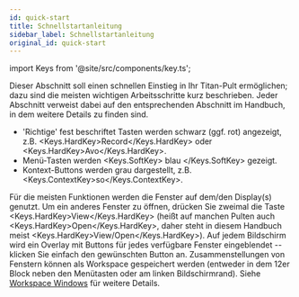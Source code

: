 ```yaml
---
id: quick-start
title: Schnellstartanleitung
sidebar_label: Schnellstartanleitung
original_id: quick-start
---
```


import Keys from '@site/src/components/key.ts';

Dieser Abschnitt soll einen schnellen Einstieg in Ihr Titan-Pult
ermöglichen; dazu sind die meisten wichtigen Arbeitsschritte kurz
beschrieben. Jeder Abschnitt verweist dabei auf den entsprechenden
Abschnitt im Handbuch, in dem weitere Details zu finden sind.

-	'Richtige' fest beschriftet Tasten werden schwarz (ggf. rot) angezeigt,
	z.B. <Keys.HardKey>Record</Keys.HardKey> oder <Keys.HardKey>Avo</Keys.HardKey>.
-	Menü-Tasten werden <Keys.SoftKey> blau </Keys.SoftKey> gezeigt. 
-	Kontext-Buttons werden grau dargestellt, z.B. <Keys.ContextKey>so</Keys.ContextKey>.


Für die meisten Funktionen werden die Fenster auf dem/den Display(s)
genutzt. Um ein anderes Fenster zu öffnen, drücken Sie zweimal die Taste
<Keys.HardKey>View</Keys.HardKey> (heißt auf manchen Pulten auch <Keys.HardKey>Open</Keys.HardKey>, daher steht in diesem
Handbuch meist <Keys.HardKey>View/Open</Keys.HardKey>). Auf jedem Bildschirm wird ein Overlay mit
Buttons für jedes verfügbare Fenster eingeblendet -- klicken Sie einfach
den gewünschten Button an. Zusammenstellungen von Fenstern können als
Workspace gespeichert werden (entweder in dem 12er Block neben den
Menütasten oder am linken Bildschirmrand). Siehe [Workspace Windows](./titan-basics/workspace-windows.md) für weitere Details.
